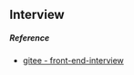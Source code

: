 ## Interview

##### Reference
- [gitee - front-end-interview](https://gitee.com/mewcoder/front-end-interview/tree/main)
